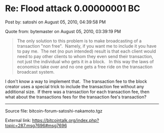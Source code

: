 # Re: Flood attack 0.00000001 BC

Post by: satoshi on August 05, 2010, 04:39:58 PM

Quote from: bytemaster on August 05, 2010, 03:39:19 PM

> The only solution to this problem is to make broadcasting of a transaction "non free". &nbsp;Namely, if you want me to include it you have to pay me. &nbsp;The net (no pun intended) result is that each client would need to pay other clients to whom they even send their transaction, not just the individual who gets it in a block. &nbsp; In this way the laws of economics take over and no one gets a free ride on the transaction broadcast system.

I don't know a way to implement that. &nbsp;The transaction fee to the block creator uses a special trick to include the transaction fee without any additional size. &nbsp;If there was a transaction for each transaction fee, then what about the transactions fees for the transaction fee's transaction?

---

Source file: bitcoin-forum-satoshi-nakamoto.tgz

External link: https://bitcointalk.org/index.php?topic=287.msg7696#msg7696
